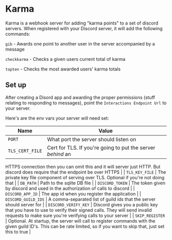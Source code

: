 # Karma

Karma is a webhook server for adding "karma points" to a set of discord servers.
When registered with your Discord server, it will add the following commands:

`gib` - Awards one point to another user in the server accompanied by a message

`checkkarma` - Checks a given users current total of karma

`topten` - Checks the most awarded users' karma totals

## Set up

After creating a Disord app and awarding the proper permissions (stuff relating
to responding to messages), point the `Interactions Endpoint Url` to your
server.

Here's are the env vars your server will need set:

| Name | Value |
| ----- | ---------- |
| `PORT` | What port the server should listen on |
| `TLS_CERT_FILE` | Cert for TLS. If you're going to put the server _behind_ an
HTTPS connection then you can omit this and it will server just HTTP. But
discord does require that the endpoint be over HTTPS |
| `TLS_KEY_FILE` | The private key file component of serving over TLS. Optional
if you're not doing that |
| `DB_PATH` | Path to the sqlite DB file |
| `DISCORD_TOKEN` | The token given by discord and used in the authorization of
calls to discord |
| `DISCORD_APP_ID` | The app id when you register the application |
| `DISCORD_GUILD_IDS` | A comma-separated list of guild ids that the server
should server for |
| `DISCORD_VERIFY_KEY` | Discord gives you a public key that you have to use to
verify their signed calls. They will send invalid requests to make sure you're
verifying calls to your server |
| `SKIP_REGISTER` | Optional. At startup, the server will call to register
commands with the given guild ID's. This can be rate limited, so if you want to
skip that, just set this to true |
